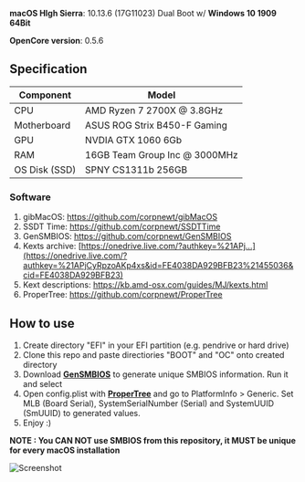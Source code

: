 **macOS HIgh Sierra**: 10.13.6 (17G11023) Dual Boot w/ **Windows 10 1909 64Bit**

**OpenCore version**: 0.5.6  

## Specification
| **Component** | **Model** |
| ------------- | --------- |
| CPU | AMD Ryzen 7 2700X @ 3.8GHz |
| Motherboard | ASUS ROG Strix B450-F Gaming |
| GPU | NVDIA GTX 1060 6Gb |
| RAM | 16GB Team Group Inc @ 3000MHz |
| OS Disk (SSD) | SPNY CS1311b 256GB |

### Software
1. gibMacOS: https://github.com/corpnewt/gibMacOS
2. SSDT Time: https://github.com/corpnewt/SSDTTime
3. GenSMBIOS: https://github.com/corpnewt/GenSMBIOS 
4. Kexts archive: [https://onedrive.live.com/?authkey=%21APj...](https://onedrive.live.com/?authkey=%21APjCyRpzoAKp4xs&id=FE4038DA929BFB23%21455036&cid=FE4038DA929BFB23)
5. Kext descriptions: https://kb.amd-osx.com/guides/MJ/kexts.html
6. ProperTree: https://github.com/corpnewt/ProperTree

## How to use
  1. Create directory "EFI" in your EFI partition (e.g. pendrive or hard drive)
  2. Clone this repo and paste directiories "BOOT" and "OC" onto created directory
  3. Download [**GenSMBIOS**](https://github.com/corpnewt/GenSMBIOS) to generate unique SMBIOS information. Run it and select 
  4. Open config.plist with [**ProperTree**](https://github.com/corpnewt/ProperTree) and go to PlatformInfo > Generic. Set MLB  (Board Serial), SystemSerialNumber (Serial) and SystemUUID (SmUUID) to generated values.
  5. Enjoy :)

**NOTE : You CAN NOT use SMBIOS from this repository, it MUST be unique for every macOS installation**

![Screenshot](/screenshot.png?raw=true)
